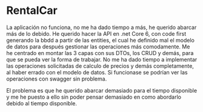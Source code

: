 # RentalCar

La aplicación no funciona, no me ha dado tiempo a más, he querido abarcar más de lo debido.
He querido hacer la API en .net Core 6, con code first generando la bbdd a partir de las entities, el cual he definido mal el modelo de datos para después gestionar las operaciones más comodamente.
Me he centrado en  montar las 3 capas con sus DTOs, los CRUD y demás, para que se pueda ver la forma de trabajar. No me ha dado tiempo a implementar las operaciones solicitadas de calculo de precios y demás completamente, al haber errado con el modelo de datos.
Si funcionase se podrían ver las operaciones con swagger sin problema.

El problema es que he querido abarcar demasiado para el tiempo disponible y me he puesto a ello sin poder pensar demasiado en como abordarlo debido al tiempo disponible.
